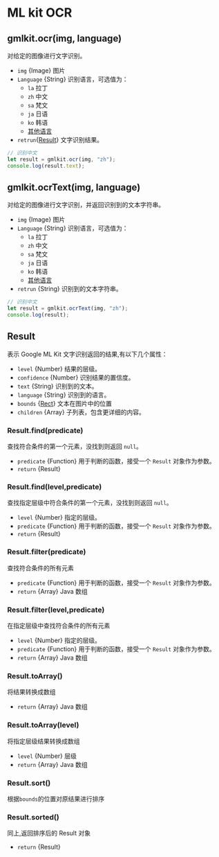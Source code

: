 # ML kit OCR

<Badge type="tip" text="6.3.4+" vertical="middle" /> <Badge type="warning" text="实验" vertical="middle" />

## gmlkit.ocr(img, language)

对给定的图像进行文字识别。

- `img` {Image} 图片
- `Language` {String} 识别语言，可选值为：
  - `la` 拉丁
  - `zh` 中文
  - `sa` 梵文
  - `ja` 日语
  - `ko` 韩语
  - [其他语言][其他语言]
- `retrun`{[Result](#Result)} 文字识别结果。

```js
// 识别中文
let result = gmlkit.ocr(img, "zh");
console.log(result.text);
```

## gmlkit.ocrText(img, language)

对给定的图像进行文字识别，并返回识别到的文本字符串。

- `img` {Image} 图片
- `Language` {String} 识别语言，可选值为：
  - `la` 拉丁
  - `zh` 中文
  - `sa` 梵文
  - `ja` 日语
  - `ko` 韩语
  - [其他语言][其他语言]
- `retrun` {String} 识别到的文本字符串。

```js
// 识别中文
let result = gmlkit.ocrText(img, "zh");
console.log(result);
```

## Result

表示 Google ML Kit 文字识别返回的结果,有以下几个属性：

- `level` {Number} 结果的层级。
- `confidence` {Number} 识别结果的置信度。
- `text` {String} 识别到的文本。
- `language` {String} 识别到的语言。
- `bounds` {[Rect][rect]} 文本在图片中的位置
- `children` {Array} 子列表，包含更详细的内容。

### Result.find(predicate)

查找符合条件的第一个元素，没找到则返回 `null`。

- `predicate` {Function} 用于判断的函数，接受一个 `Result` 对象作为参数。
- `return` {Result}

### Result.find(level,predicate)

查找指定层级中符合条件的第一个元素，没找到则返回 `null`。

- `level` {Number} 指定的层级。
- `predicate` {Function} 用于判断的函数，接受一个 `Result` 对象作为参数。
- `return` {Result}

### Result.filter(predicate)

查找符合条件的所有元素

- `predicate` {Function} 用于判断的函数，接受一个 `Result` 对象作为参数。
- `return` {Array} Java 数组

### Result.filter(level,predicate)

在指定层级中查找符合条件的所有元素

- `level` {Number} 指定的层级。
- `predicate` {Function} 用于判断的函数，接受一个 `Result` 对象作为参数。
- `return` {Array} Java 数组

### Result.toArray()

将结果转换成数组

- `return` {Array} Java 数组

### Result.toArray(level)

将指定层级结果转换成数组

- `level` {Number} 层级
- `return` {Array} Java 数组

### Result.sort()

根据`bounds`的位置对原结果进行排序

### Result.sorted()

同上,返回排序后的 Result 对象

- `return` {Result}

  [其他语言]: https://developers.google.com/ml-kit/vision/text-recognition/v2/languages?hl=zh-cn
  [rect]: https://developer.android.google.cn/reference/kotlin/android/graphics/Rect?hl=en
